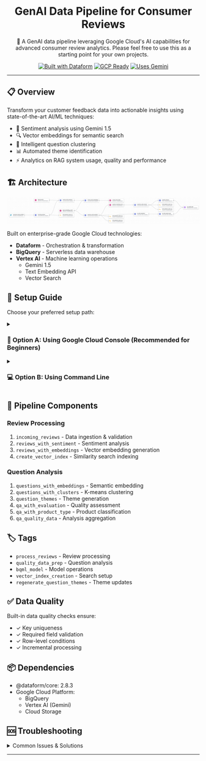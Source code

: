 <div align="center">

# GenAI Data Pipeline for Consumer Reviews

🤖 A GenAI data pipeline leveraging Google Cloud's AI capabilities for advanced consumer review analytics.  Please feel free to use this as a starting point for your own projects.

[![Built with Dataform](https://img.shields.io/badge/Built%20with-Dataform-blue)](https://cloud.google.com/dataform)
[![GCP Ready](https://img.shields.io/badge/GCP-Ready-green)](https://cloud.google.com/)
[![Uses Gemini](https://img.shields.io/badge/AI-Gemini%201.5-purple)](https://cloud.google.com/vertex-ai)

</div>

---

## 📋 Overview

Transform your customer feedback data into actionable insights using state-of-the-art AI/ML techniques:

- 🎯 Sentiment analysis using Gemini 1.5
- 🔍 Vector embeddings for semantic search
- 🔮 Intelligent question clustering
- 📊 Automated theme identification
- ⚡ Analytics on RAG system usage, quality and performance

## 🏗️ Architecture

<div align="center">

![Architecture Diagram](./docs/assets/architecture.png)

</div>

Built on enterprise-grade Google Cloud technologies:

- **Dataform** - Orchestration & transformation
- **BigQuery** - Serverless data warehouse
- **Vertex AI** - Machine learning operations
  - Gemini 1.5
  - Text Embedding API
  - Vector Search

## 🚀 Setup Guide

Choose your preferred setup path:

<details>
<summary><h3>📱 Option A: Using Google Cloud Console (Recommended for Beginners)</h3></summary>

### Step 1: Initial Setup

1. **Access Google Cloud Console**
   - Navigate to [console.cloud.google.com](https://console.cloud.google.com)
   - Create or select your project
   - Note your `Project ID` for later use

2. **Enable Required APIs**
   - Go to [APIs & Services](https://console.cloud.google.com/apis/dashboard)
   - Click "Enable APIs and Services"
   - Enable the following:
     - BigQuery API
     - BigQuery Connection API
     - Cloud Storage API
     - Vertex AI API

### Step 2: Create Storage Bucket

1. Navigate to [Cloud Storage](https://console.cloud.google.com/storage)
2. Click "Create Bucket"
   - Name: `your-project-consumer-reviews`
   - Location: `us-central1`
   - Default storage class: `Standard`
   - Access control: `Uniform`
3. Click "Create"
4. Upload Data:
   - Open your new bucket
   - Click "Upload Files"
   - Select `consumer_review_data.parquet`
   - Wait for completion

### Step 3: Initialize BigQuery Dataset

1. Open [BigQuery Console](https://console.cloud.google.com/bigquery)
2. Create Dataset:
   - Click your project name
   - Click "Create Dataset"
   - Dataset ID: `consumer_reviews_dataset`
   - Data location: `US (multi-region)`
   - Click "Create dataset"
3. Load Data:
   - Click "Create Table"
   - Source: Select "Google Cloud Storage"
   - File format: `Parquet`
   - Source path: `gs://your-project-consumer-reviews/consumer_review_data.parquet`
   - Table name: `consumer_review_data`
   - Schema: Select "Auto detect"
   - Click "Create table"

### Step 4: Configure Remote Connection

1. **Create Connection**
   - In BigQuery, click "More" → "Connections"
   - Click "Create Connection"
   - Configure:
     ```
     Connection type: Cloud Resource
     Service: Vertex AI
     Connection ID: vertex-ai
     Location: us-central1
     ```
   - Click "Create"

2. **Set Up Permissions**
   - Go to [IAM & Admin](https://console.cloud.google.com/iam-admin)
   - Find: `bq-connection-sa@your-project-id.iam.gserviceaccount.com`
   - Add roles:
     - Vertex AI User
     - BigQuery Admin

### Step 5: Update Configuration Files

1. Edit `dataform.json`:
   ```json
   {
     "defaultSchema": "consumer_reviews_dataset",
     "defaultDatabase": "your-project-id",
     "defaultLocation": "US"
   }
   ```

2. Edit `includes/constants.js`:
   ```javascript
   const PROJECT_ID = "your-project-id";
   const SCHEMA_NAME = "consumer_reviews_dataset";
   const REMOTE_CONNECTION = "projects/your-project-id/locations/us-central1/connections/vertex-ai";
   ```

### Step 6: Verify Setup

1. In BigQuery Console:
   - Run: `SELECT COUNT(*) FROM consumer_reviews_dataset.consumer_review_data`
2. Check Connection:
   - Go to "Connections"
   - Verify `vertex-ai` status is "Connected"

</details>

<details>
<summary><h3>💻 Option B: Using Command Line</h3></summary>

### Step 1: Initial Setup

```bash
# Set environment variables
export PROJECT_ID="your-project-id"
export BUCKET_NAME="${PROJECT_ID}-consumer-reviews"

# Configure gcloud
gcloud config set project $PROJECT_ID

# Enable APIs
gcloud services enable bigquery.googleapis.com
gcloud services enable bigqueryconnection.googleapis.com
gcloud services enable storage.googleapis.com
gcloud services enable aiplatform.googleapis.com
```

### Step 2: Create Storage Bucket

```bash
# Create bucket
gsutil mb -l us-central1 gs://$BUCKET_NAME

# Upload data
gsutil cp consumer_review_data.parquet gs://$BUCKET_NAME/
```

### Step 3: Initialize BigQuery Dataset

```bash
# Create dataset
bq mk --dataset \
  --location=US \
  ${PROJECT_ID}:consumer_reviews_dataset

# Load data
bq query --use_legacy_sql=false \
  "LOAD DATA INTO \`${PROJECT_ID}.consumer_reviews_dataset.consumer_review_data\`
   FROM FILES (
     format = 'PARQUET',
     uris = ['gs://${BUCKET_NAME}/consumer_review_data.parquet']
   );"
```

### Step 4: Configure Remote Connection

```bash
# Create connection
bq mk --connection \
  --location=us-central1 \
  --project_id=${PROJECT_ID} \
  --connection_type=CLOUD_RESOURCE \
  vertex-ai

# Get service account
export CONNECTION_SA=$(bq show --connection ${PROJECT_ID}.us-central1.vertex-ai \
  | grep "serviceAccountId" | cut -d'"' -f4)

# Grant permissions
gcloud projects add-iam-policy-binding ${PROJECT_ID} \
  --member="serviceAccount:${CONNECTION_SA}" \
  --role="roles/aiplatform.user"

gcloud projects add-iam-policy-binding ${PROJECT_ID} \
  --member="serviceAccount:${CONNECTION_SA}" \
  --role="roles/bigquery.admin"
```

### Step 5: Update Configuration Files

```bash
# Get connection ID
export CONNECTION_ID=$(bq show --connection ${PROJECT_ID}.us-central1.vertex-ai \
  | grep "name" | cut -d'"' -f4)

# Update files (manual step)
echo "Update dataform.json and constants.js with your project details"
```

### Step 6: Verify Setup

```bash
# Check data
bq query --use_legacy_sql=false \
  "SELECT COUNT(*) FROM ${PROJECT_ID}.consumer_reviews_dataset.consumer_review_data"

# Verify connection
bq show --connection ${PROJECT_ID}.us-central1.vertex-ai

# Test Vertex AI access
gcloud ai models list --region=us-central1
```

</details>

## 🔄 Pipeline Components

### Review Processing
1. `incoming_reviews` - Data ingestion & validation
2. `reviews_with_sentiment` - Sentiment analysis
3. `reviews_with_embeddings` - Vector embedding generation
4. `create_vector_index` - Similarity search indexing

### Question Analysis
1. `questions_with_embeddings` - Semantic embedding
2. `questions_with_clusters` - K-means clustering
3. `question_themes` - Theme generation
4. `qa_with_evaluation` - Quality assessment
5. `qa_with_product_type` - Product classification
6. `qa_quality_data` - Analysis aggregation

## 🏷️ Tags

- `process_reviews` - Review processing
- `quality_data_prep` - Question analysis
- `bqml_model` - Model operations
- `vector_index_creation` - Search setup
- `regenerate_question_themes` - Theme updates

## ✅ Data Quality

Built-in data quality checks ensure:
- ✓ Key uniqueness
- ✓ Required field validation
- ✓ Row-level conditions
- ✓ Incremental processing

## 📦 Dependencies

- @dataform/core: 2.8.3
- Google Cloud Platform:
  - BigQuery
  - Vertex AI (Gemini)
  - Cloud Storage

## 🆘 Troubleshooting

<details>
<summary>Common Issues & Solutions</summary>

### Permission Errors
```bash
# Verify IAM roles
gcloud projects get-iam-policy $PROJECT_ID \
  --flatten="bindings[].members" \
  --format='table(bindings.role)' \
  --filter="bindings.members:$(gcloud config get-value account)"
```

### Connection Issues
```bash
# Check API status
gcloud services list --enabled | grep -E "bigquery|aiplatform"

# Verify service account
gcloud iam service-accounts describe ${CONNECTION_SA}
```

### Data Loading Issues
```bash
# Check job status
bq show -j ${PROJECT_ID}:US.recent_job_id
```

</details>

---
